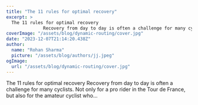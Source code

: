 ```yaml
---
title: "The 11 rules for optimal recovery"
excerpt: >
  The 11 rules for optimal recovery
              Recovery from day to day is often a challenge for many cyclists. Not only for a pro rider in the Tour de France, but also for the amateur cyclist who...
coverImage: "/assets/blog/dynamic-routing/cover.jpg"
date: "2023-12-07T21:14:20.438Z"
author:
  name: "Rohan Sharma"
  picture: "/assets/blog/authors/jj.jpeg"
ogImage:
  url: "/assets/blog/dynamic-routing/cover.jpg"
---
```


The 11 rules for optimal recovery
            Recovery from day to day is often a challenge for many cyclists. Not only for a pro rider in the Tour de France, but also for the amateur cyclist who...